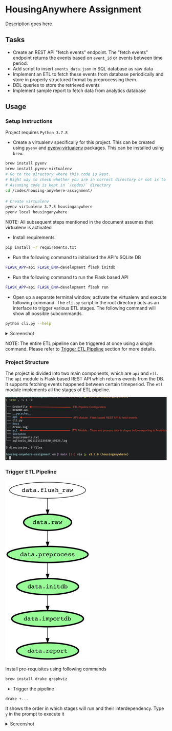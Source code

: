 # HousingAnywhere Assignment

Description goes here

## Tasks

- Create an REST API "fetch events" endpoint. The "fetch events" endpoint returns the events based on `event_id` or events between time period.
- Add script to insert `events_data.json` in SQL database as raw data
- Implement an ETL to fetch these events from database periodically and store in properly structured format by preprocessing them.
- DDL queries to store the retrieved events
- Implement sample report to fetch data from analytics database

## Usage

### Setup Instructions

Project requires `Python 3.7.8`

- Create a virtualenv specifically for this project. This can be created using `pyenv` and [pyenv-virtualenv](https://github.com/pyenv/pyenv-virtualenv) packages. This can be installed using `brew`.

```bash
brew install pyenv
brew install pyenv-virtualenv
# Go to the directory where this code is kept.
# Right way to check whether you are in correct directory or not is to ensure README.md is at the root of it
# Assuming code is kept in `/codes/` directory
cd /codes/housing-anywhere-assignment/

# Create virtualenv
pyenv virtualenv 3.7.8 housinganywhere
pyenv local housinganywhere
```

NOTE: All subsequent steps mentioned in the document assumes that virtualenv is activated

- Install requirements

```bash
pip install -r requirements.txt
```

- Run the following command to initialised the API's SQLite DB

```bash
FLASK_APP=api FLASK_ENV=development flask initdb
```

- Run the following command to run the Flask based API

```bash
FLASK_APP=api FLASK_ENV=development flask run
```

- Open up a separate terminal window, activate the virtualenv and execute following command. The `cli.py` script in the
  root directory acts as an interface to trigger various ETL stages. The following command will show all possible subcommands.

```bash
python cli.py --help
```

<details markdown="1">
<summary>Screenshot</summary>

![etl__cli_help](./docs/images/etl_cli_help.png)

</details>

NOTE: The entire ETL pipeline can be triggered at once using a single command. Please refer to [Trigger ETL Pipeline](#trigger-etl-pipeline) section for more details.

### Project Structure

The project is divided into two main components, which are `api` and `etl`. The `api` module is Flask based REST API which returns events from the DB. It supports fetching events happened between certain timeperiod. The `etl` module implements all the stages of ETL pipeline.

![readme__project_structure](./docs/images/project_structure.png)


### Trigger ETL Pipeline

![ETL](./docs/images/drake.png)

Install pre-requisites using following commands

```bash
brew install drake graphviz
```

- Trigger the pipeline

```bash
drake +...
```

It shows the order in which stages will run and their interdependency. Type `y` in the prompt to execute it

<details markdown="1">
<summary>Screenshot</summary>

![drake_etl](./docs/images/drake_etl.png)

</details>
